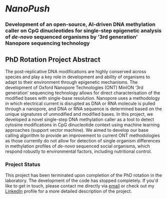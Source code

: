 # *NanoPush* 

### Development of an open-source, AI-driven DNA methylation caller on CpG dinucleotides for single-step epigenetic analysis of _de-novo_ sequenced organisms by ’3rd generation’ Nanopore sequencing technology

## PhD Rotation Project Abstract
The post-replicative DNA modifications are highly conserved across species and play a key role in development and ability of organisms to adapt to their environment through epigenetic mechanisms. The development of Oxford Nanopore Technologies (ONT) MinION ‘3rd generation’ sequencing technology allows for direct characterisation of the modified bases with single-base resolution. Nanopore uses a methodology in which electrical current is disrupted as DNA or RNA molecule is pulled through a nanopore, and DNA or RNA sequence is determined based on the unique signatures of unmodified and modified bases. In this project, we developed a novel single-step DNA methylation caller as a tool to detect cytosine modifications in CpG dinucleotide context using machine learning approaches (support vector machine). We aimed to develop our base calling algorithm to provide an improvement to current ONT methodologies as those currently do not allow for detection of single organism differences in methylation profiles of _de-novo_ sequenced social organisms, which respond robustly to environmental factors, including nutritional control.

### Project Status

This project has been terminated upon completion of the PhD rotation in the laboratory. The development of the code has stopped completely. If you'd like to get in touch, please contact me directly via [email](mailto:kristina.smith.ulicna@gmail.com) or check out my [LinkedIn](https://www.linkedin.com/in/kristinaulicna/) profile for a more detailed description of the project. 
